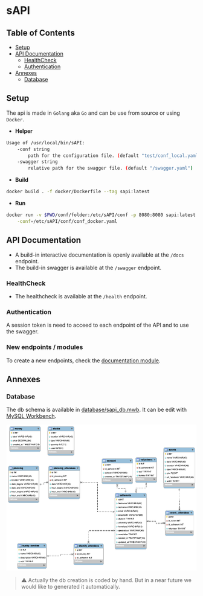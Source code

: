 # sAPI

## Table of Contents

- [Setup](#setup)
- [API Documentation](#api-documentation)
  - [HealthCheck](#healthcheck)
  - [Authentication](#authentication)
- [Annexes](#annexes)
  - [Database](#database)

## Setup

The api is made in `Golang` aka `Go` and can be use from source or using `Docker`.

- **Helper**

```bash
Usage of /usr/local/bin/sAPI:
    -conf string
        path for the configuration file. (default "test/conf_local.yaml")
    -swagger string
        relative path for the swagger file. (default "/swagger.yaml")
```

- **Build**

```bash
docker build . -f docker/Dockerfile --tag sapi:latest
```

- **Run**

```bash
docker run -v $PWD/conf/folder:/etc/sAPI/conf -p 8080:8080 sapi:latest \
    -conf=/etc/sAPI/conf/conf_docker.yaml
```

## API Documentation

- A build-in interactive documentation is openly available at the `/docs` endpoint.
- The build-in swagger is available at the `/swagger` endpoint.

### HealthCheck

- The healthcheck is available at the `/health` endpoint.

### Authentication

A session token is need to acceed to each endpoint of the API and to use the swagger.

### New endpoints / modules

To create a new endpoints, check the [documentation module](modules/README.md).

## Annexes

### Database

The db schema is available in [database/sapi_db.mwb](database/sapi_db.mwb).
It can be edit with [MySQL Workbench](https://www.mysql.com/products/workbench/).

![DB schematique](./database/sapi_db.png)

> ⚠ Actually the db creation is coded by hand.
> But in a near future we would like to generated it automatically.
